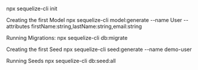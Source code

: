 npx sequelize-cli init



Creating the first Model
npx sequelize-cli model:generate --name User --attributes firstName:string,lastName:string,email:string


Running Migrations:
npx sequelize-cli db:migrate

Creating the first Seed
npx sequelize-cli seed:generate --name demo-user

Running Seeds
npx sequelize-cli db:seed:all